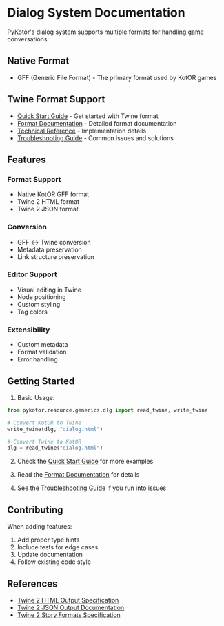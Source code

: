 # Dialog System Documentation

PyKotor's dialog system supports multiple formats for handling game conversations:

## Native Format

- GFF (Generic File Format) - The primary format used by KotOR games

## Twine Format Support

- [Quick Start Guide](twine_quickstart.md) - Get started with Twine format
- [Format Documentation](twine_format.md) - Detailed format documentation
- [Technical Reference](twine_format_technical.md) - Implementation details
- [Troubleshooting Guide](twine_troubleshooting.md) - Common issues and solutions

## Features

### Format Support

- Native KotOR GFF format
- Twine 2 HTML format
- Twine 2 JSON format

### Conversion

- GFF ↔ Twine conversion
- Metadata preservation
- Link structure preservation

### Editor Support

- Visual editing in Twine
- Node positioning
- Custom styling
- Tag colors

### Extensibility

- Custom metadata
- Format validation
- Error handling

## Getting Started

1. Basic Usage:

```python
from pykotor.resource.generics.dlg import read_twine, write_twine

# Convert KotOR to Twine
write_twine(dlg, "dialog.html")

# Convert Twine to KotOR
dlg = read_twine("dialog.html")
```

2. Check the [Quick Start Guide](twine_quickstart.md) for more examples

3. Read the [Format Documentation](twine_format.md) for details

4. See the [Troubleshooting Guide](twine_troubleshooting.md) if you run into issues

## Contributing

When adding features:

1. Add proper type hints
2. Include tests for edge cases
3. Update documentation
4. Follow existing code style

## References

- [Twine 2 HTML Output Specification](https://github.com/iftechfoundation/twine-specs/blob/master/twine-2-htmloutput-spec.md)
- [Twine 2 JSON Output Documentation](https://github.com/iftechfoundation/twine-specs/blob/master/twine-2-jsonoutput-doc.md)
- [Twine 2 Story Formats Specification](https://github.com/iftechfoundation/twine-specs/blob/master/twine-2-storyformats-spec.md)
